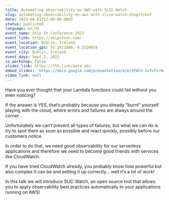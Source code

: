 ```yaml
---
title: Automating observability on AWS with SLIC Watch
slug: automating-observability-on-aws-with-slice-watch-shipitconf
date: 2023-09-01T12:00:00.000Z
status: published
language: en_US
event_name: Ship It Conference 2023
event_link: https://shipitcon.com/
event_location: Dublin, Ireland
event_location_gps: 53.3411086,-6.2526659
event_city: Dublin, Ireland
event_days: Sept 1, 2023
is_workshop: false
slides_link: https://fth.link/auto-obs
embed_slides: 'https://docs.google.com/presentation/d/e/2PACX-1vTufxr6okNrBSEXTlm5LG2WkmOAl_czGx32_B0Mu_7fIyookktUahqhRavCvBxwijoaIC-k1Jbljg-F/pubembed'
video_link: null
---
```


Have you ever thought that your Lambda functions could fail without you even noticing?

If the answer is YES, that’s probably because you already “burnt" yourself playing with the cloud, where errors and failures are always around the corner…

Unfortunately we can’t prevent all types of failures, but what we can do is try to spot them as soon as possible and react quickly, possibly before our customers notice.

In order to do that, we need good observability for our serverless applications and therefore we need to become good friends with services like CloudWatch.

If you have tried CloudWatch already, you probably know how powerful but also complex it can be and setting it up correctly… well it’s a lot of work!

In this talk we will introduce SLIC Watch, an open source tool that allows you to apply observability best practices automatically to your applications running on AWS!
